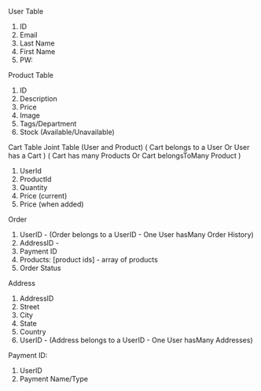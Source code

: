 User Table
1. ID
2. Email
3. Last Name
4. First Name
5. PW:

Product Table
1. ID
2. Description
3. Price
4. Image
5. Tags/Department
6. Stock (Available/Unavailable)


Cart Table Joint Table (User and Product)
( Cart belongs to a User Or User has a Cart )
( Cart has many Products Or Cart belongsToMany Product )
1. UserId
2. ProductId
3. Quantity
4. Price (current)
5. Price (when added)

Order
1. UserID - (Order belongs to a UserID - One User hasMany Order History)
2. AddressID -
3. Payment ID
4. Products: [product ids] - array of products
5. Order Status

Address
1. AddressID
2. Street
3. City
4. State
5. Country
6. UserID - (Address belongs to a UserID - One User hasMany Addresses)

Payment ID:
1. UserID
2. Payment Name/Type
